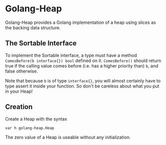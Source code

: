 # Golang-Heap

Golang-Heap provides a Golang implementation of a heap using
slices as the backing data structure.

## The Sortable Interface
To implement the Sortable interface, a type must have a method 
`ComesBefore(b interface{}) bool` defined on it. `ComesBefore()` should
return true if the calling value comes before (i.e. has a higher priority
than) `b`, and false otherwise.

Note that because `b` is of type `interface{}`, you will almost certainly
have to type assert it inside your function. So don't be careless about
what you put in your Heap!

## Creation
Create a Heap with the syntax

	var h golang-heap.Heap

The zero value of a Heap is useable without any initialization.